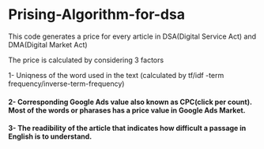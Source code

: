 # Prising-Algorithm-for-dsa

This code generates a price for every article in DSA(Digital Service Act) and DMA(Digital Market Act)

The price is calculated by considering 3 factors

1- Uniqness of the word used in the text (calculated by tf/idf -term frequency/inverse-term-frequency)
#### 2- Corresponding Google Ads value also known as CPC(click per count). Most of the words or pharases has a price value in Google Ads Market. 
#### 3- The readibility of the article that indicates how difficult a passage in English is to understand.

